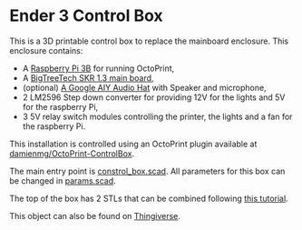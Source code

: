 # Ender 3 Control Box

This is a 3D printable control box to replace the mainboard enclosure. This enclosure contains:

- A [Raspberry Pi 3B](https://www.raspberrypi.org/products/raspberry-pi-3-model-b/) for running OctoPrint,
- A [BigTreeTech SKR 1.3 main board](https://github.com/bigtreetech/BIGTREETECH-SKR-V1.3),
- (optional) [A Google AIY Audio Hat](https://aiyprojects.withgoogle.com/voice-v1/) with Speaker and microphone,
- 2 LM2596 Step down converter for providing 12V for the lights and 5V for the raspberry Pi,
- 3 5V relay switch modules controlling the printer, the lights and a fan for the raspberry Pi.

This installation is controlled using an OctoPrint plugin available at
[damienmg/OctoPrint-ControlBox](https://github.com/damienmg/OctoPrint-ControlBox).

The main entry point is  [constrol_box.scad](control_box.scad). All parameters for this box can be changed in [params.scad](params.scad).

The top of the box has 2 STLs that can be combined following
[this tutorial](https://medium.com/@damien.martin.guillerez/multi-filament-print-with-a-single-extruder-using-prusaslicer-2e0746348cdd?source=friends_link&sk=541dcda7cd469b502874ed76e266267e).

This object can also be found on [Thingiverse](https://www.thingiverse.com/thing:3839977).

